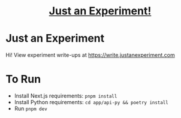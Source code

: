 <a href="https://justanexperiment.com">
  <h1 align="center">Just an Experiment!</h1>
</a>

# Just an Experiment

Hi! View experiment write-ups at https://write.justanexperiment.com

# To Run

- Install Next.js requirements: `pnpm install`
- Install Python requirements: `cd app/api-py && poetry install`
- Run `pnpm dev`